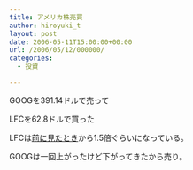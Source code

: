 ```yaml
---
title: アメリカ株売買
author: hiroyuki_t
layout: post
date: 2006-05-11T15:00:00+00:00
url: /2006/05/12/000000/
categories:
  - 投資

---
```

<div class="section">
  <p>
    GOOGを391.14ドルで売って
  </p>
  
  <p>
    LFCを62.8ドルで買った
  </p>
  
  <p>
    LFCは<a href="http://d.hatena.ne.jp/hiroyuki_t/20060320" target="_blank">前に見たとき</a>から1.5倍ぐらいになっている。
  </p>
  
  <p>
    GOOGは一回上がったけど下がってきたから売り。
  </p>
</div>